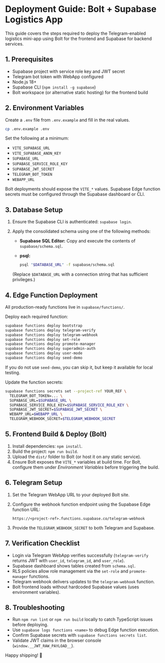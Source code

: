 # Deployment Guide: Bolt + Supabase Logistics App

This guide covers the steps required to deploy the Telegram-enabled logistics mini-app using Bolt for the frontend and Supabase for backend services.

## 1. Prerequisites

- Supabase project with service role key and JWT secret
- Telegram bot token with WebApp configured
- Node.js 18+
- Supabase CLI (`npm install -g supabase`)
- Bolt workspace (or alternative static hosting) for the frontend build

## 2. Environment Variables

Create a `.env` file from `.env.example` and fill in the real values.

```bash
cp .env.example .env
```

Set the following at a minimum:

- `VITE_SUPABASE_URL`
- `VITE_SUPABASE_ANON_KEY`
- `SUPABASE_URL`
- `SUPABASE_SERVICE_ROLE_KEY`
- `SUPABASE_JWT_SECRET`
- `TELEGRAM_BOT_TOKEN`
- `WEBAPP_URL`

Bolt deployments should expose the `VITE_*` values. Supabase Edge function secrets must be configured through the Supabase dashboard or CLI.

## 3. Database Setup

1. Ensure the Supabase CLI is authenticated: `supabase login`.
2. Apply the consolidated schema using one of the following methods:

   - **Supabase SQL Editor:** Copy and execute the contents of `supabase/schema.sql`.
   - **psql:**

     ```bash
     psql "$DATABASE_URL" -f supabase/schema.sql
     ```

   (Replace `$DATABASE_URL` with a connection string that has sufficient privileges.)

## 4. Edge Function Deployment

All production-ready functions live in `supabase/functions/`.

Deploy each required function:

```bash
supabase functions deploy bootstrap
supabase functions deploy telegram-verify
supabase functions deploy telegram-webhook
supabase functions deploy set-role
supabase functions deploy promote-manager
supabase functions deploy superadmin-auth
supabase functions deploy user-mode
supabase functions deploy seed-demo
```

If you do not use `seed-demo`, you can skip it, but keep it available for local testing.

Update the function secrets:

```bash
supabase functions secrets set --project-ref YOUR_REF \
  TELEGRAM_BOT_TOKEN=... \
  SUPABASE_URL=$SUPABASE_URL \
  SUPABASE_SERVICE_ROLE_KEY=$SUPABASE_SERVICE_ROLE_KEY \
  SUPABASE_JWT_SECRET=$SUPABASE_JWT_SECRET \
  WEBAPP_URL=$WEBAPP_URL \
  TELEGRAM_WEBHOOK_SECRET=$TELEGRAM_WEBHOOK_SECRET
```

## 5. Frontend Build & Deploy (Bolt)

1. Install dependencies: `npm install`.
2. Build the project: `npm run build`.
3. Upload the `dist/` folder to Bolt (or host it on any static service).
4. Ensure Bolt exposes the `VITE_*` variables at build time. For Bolt, configure them under *Environment Variables* before triggering the build.

## 6. Telegram Setup

1. Set the Telegram WebApp URL to your deployed Bolt site.
2. Configure the webhook function endpoint using the Supabase Edge function URL:

   ```
   https://<project-ref>.functions.supabase.co/telegram-webhook
   ```

3. Provide the `TELEGRAM_WEBHOOK_SECRET` to both Telegram and Supabase.

## 7. Verification Checklist

- Login via Telegram WebApp verifies successfully (`telegram-verify` returns JWT with `user_id`, `telegram_id`, and `user_role`).
- Supabase dashboard shows tables created from `schema.sql`.
- RLS policies allow role management via the `set-role` and `promote-manager` functions.
- Telegram webhook delivers updates to the `telegram-webhook` function.
- Bolt frontend loads without hardcoded Supabase values (uses environment variables).

## 8. Troubleshooting

- Run `npm run lint` or `npm run build` locally to catch TypeScript issues before deploying.
- Use `supabase logs functions <name>` to debug Edge function execution.
- Confirm Supabase secrets with `supabase functions secrets list`.
- Validate JWT claims in the browser console (`window.__JWT_RAW_PAYLOAD__`).

Happy shipping! 🚀
